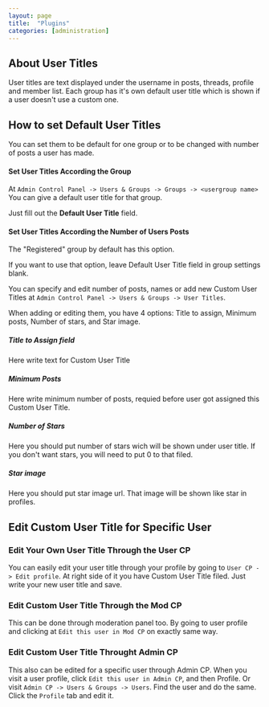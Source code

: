 ```yaml
---
layout: page
title:  "Plugins"
categories: [administration]
---
```


## About User Titles

User titles are text displayed under the username in posts, threads, profile and member list.
Each group has it's own default user title which is shown if a user doesn't use a custom one.

## How to set Default User Titles

You can set them to be default for one group or to be changed with number of posts a user has made.

#### Set User Titles According the Group

At `Admin Control Panel -> Users & Groups -> Groups -> <usergroup name>` You can give a default user title for that group.

Just fill out the **Default User Title** field.

#### Set User Titles According the Number of Users Posts

The "Registered" group by default has this option.

If you want to use that option, leave Default User Title field in group settings blank.

You can specify and edit number of posts, names or add new Custom User Titles at `Admin Control Panel -> Users & Groups -> User Titles`.

When adding or editing them, you have 4 options: Title to assign, Minimum posts, Number of stars, and Star image.

##### Title to Assign field

Here write text for Custom User Title

##### Minimum Posts

Here write minimum number of posts, requied before user got assigned this Custom User Title.

##### Number of Stars

Here you should put number of stars wich will be shown under user title. If you don't want stars, you will need to put 0 to that filed.

##### Star image

Here you should put star image url. That image will be shown like star in profiles.

## Edit Custom User Title for Specific User

### Edit Your Own User Title Through the User CP

You can easily edit your user title through your profile by going to `User CP -> Edit profile`. At right side of it you have Custom User Title filed. Just write your new user title and save.

### Edit Custom User Title Through the Mod CP

This can be done through moderation panel too. By going to user profile and clicking at `Edit this user in Mod CP` on exactly same way. 

### Edit Custom User Title Throught Admin CP

This also can be edited for a specific user through Admin CP. When you visit a user profile, click `Edit this user in Admin CP`, and then Profile.
Or visit `Admin CP -> Users & Groups -> Users`. Find the user and do the same. Click the `Profile` tab and edit it.
